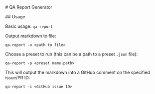 # QA Report Generator

## Usage

Basic usage:
`qa-report`

Output markdown to file:

`qa-report -o <path to file>`

Choose a preset to run (this can be a path to a preset `.json` file):

`qa-report -p <preset name|path>`

This will output the markdown into a GitHub comment on the specified issue/PR ID:

`qa-report -i <GitHub issue ID>`
